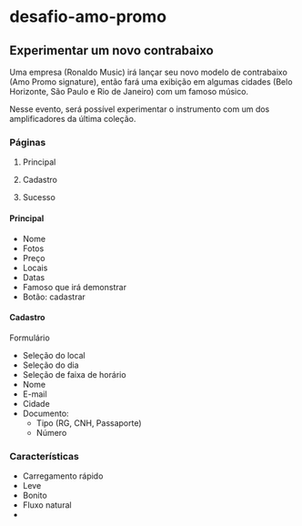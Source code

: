 # desafio-amo-promo

## Experimentar um novo contrabaixo

Uma empresa (Ronaldo Music) irá lançar seu novo modelo de contrabaixo (Amo Promo signature), então fará uma exibição em algumas cidades (Belo Horizonte, São Paulo e Rio de Janeiro) com um famoso músico.

Nesse evento, será possível experimentar o instrumento com um dos amplificadores da última coleção.


### Páginas

1. Principal

2. Cadastro

3. Sucesso


#### Principal

- Nome
- Fotos
- Preço
- Locais
- Datas
- Famoso que irá demonstrar
- Botão: cadastrar


#### Cadastro

Formulário

- Seleção do local
- Seleção do dia
- Seleção de faixa de horário
- Nome
- E-mail
- Cidade
- Documento:
    - Tipo (RG, CNH, Passaporte)
    - Número


### Características

- Carregamento rápido
- Leve
- Bonito
- Fluxo natural
- 
